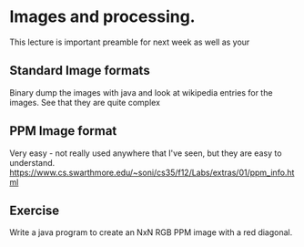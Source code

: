 # Images and processing.
This lecture is important preamble for next week as well as your 

## Standard Image formats
Binary dump the images with java and look at wikipedia entries for the images. See that they are quite complex

## PPM Image format
Very easy - not really used anywhere that I've seen, but they are easy to understand. https://www.cs.swarthmore.edu/~soni/cs35/f12/Labs/extras/01/ppm_info.html

## Exercise 
Write a java program to create an NxN RGB PPM image with a red diagonal.
